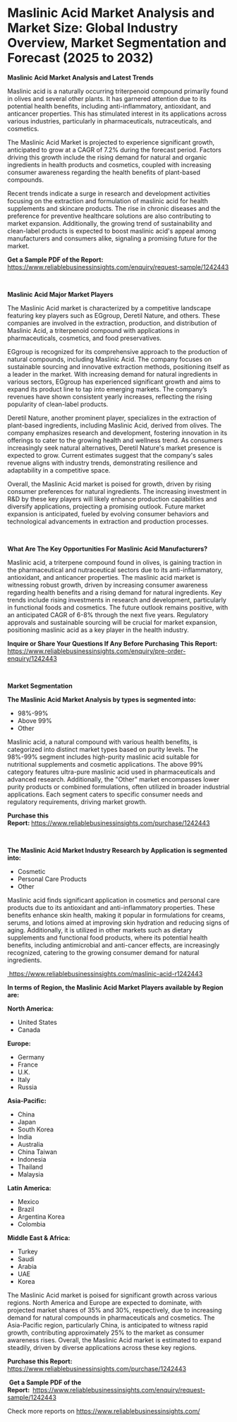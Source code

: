 <p><h1>Maslinic Acid Market Analysis and Market Size: Global Industry Overview, Market Segmentation and Forecast (2025 to 2032)</h1></p><p><strong>Maslinic Acid Market Analysis and Latest Trends</strong></p>
<p><p>Maslinic acid is a naturally occurring triterpenoid compound primarily found in olives and several other plants. It has garnered attention due to its potential health benefits, including anti-inflammatory, antioxidant, and anticancer properties. This has stimulated interest in its applications across various industries, particularly in pharmaceuticals, nutraceuticals, and cosmetics.</p><p>The Maslinic Acid Market is projected to experience significant growth, anticipated to grow at a CAGR of 7.2% during the forecast period. Factors driving this growth include the rising demand for natural and organic ingredients in health products and cosmetics, coupled with increasing consumer awareness regarding the health benefits of plant-based compounds. </p><p>Recent trends indicate a surge in research and development activities focusing on the extraction and formulation of maslinic acid for health supplements and skincare products. The rise in chronic diseases and the preference for preventive healthcare solutions are also contributing to market expansion. Additionally, the growing trend of sustainability and clean-label products is expected to boost maslinic acid's appeal among manufacturers and consumers alike, signaling a promising future for the market.</p></p>
<p><strong>Get a Sample PDF of the Report:&nbsp;</strong> <a href="https://www.reliablebusinessinsights.com/enquiry/request-sample/1242443?utm_campaign=101&utm_medium=2&utm_source=Github&utm_content=ia&utm_term=30012025&utm_id=maslinic-acid">https://www.reliablebusinessinsights.com/enquiry/request-sample/1242443</a></p>
<p>&nbsp;</p>
<p><strong>Maslinic Acid Major Market Players</strong></p>
<p><p>The Maslinic Acid market is characterized by a competitive landscape featuring key players such as EGgroup, Deretil Nature, and others. These companies are involved in the extraction, production, and distribution of Maslinic Acid, a triterpenoid compound with applications in pharmaceuticals, cosmetics, and food preservatives.</p><p>EGgroup is recognized for its comprehensive approach to the production of natural compounds, including Maslinic Acid. The company focuses on sustainable sourcing and innovative extraction methods, positioning itself as a leader in the market. With increasing demand for natural ingredients in various sectors, EGgroup has experienced significant growth and aims to expand its product line to tap into emerging markets. The company’s revenues have shown consistent yearly increases, reflecting the rising popularity of clean-label products.</p><p>Deretil Nature, another prominent player, specializes in the extraction of plant-based ingredients, including Maslinic Acid, derived from olives. The company emphasizes research and development, fostering innovation in its offerings to cater to the growing health and wellness trend. As consumers increasingly seek natural alternatives, Deretil Nature's market presence is expected to grow. Current estimates suggest that the company's sales revenue aligns with industry trends, demonstrating resilience and adaptability in a competitive space.</p><p>Overall, the Maslinic Acid market is poised for growth, driven by rising consumer preferences for natural ingredients. The increasing investment in R&D by these key players will likely enhance production capabilities and diversify applications, projecting a promising outlook. Future market expansion is anticipated, fueled by evolving consumer behaviors and technological advancements in extraction and production processes.</p></p>
<p>&nbsp;</p>
<p><strong>What Are The Key Opportunities For Maslinic Acid Manufacturers?</strong></p>
<p><p>Maslinic acid, a triterpene compound found in olives, is gaining traction in the pharmaceutical and nutraceutical sectors due to its anti-inflammatory, antioxidant, and anticancer properties. The maslinic acid market is witnessing robust growth, driven by increasing consumer awareness regarding health benefits and a rising demand for natural ingredients. Key trends include rising investments in research and development, particularly in functional foods and cosmetics. The future outlook remains positive, with an anticipated CAGR of 6-8% through the next five years. Regulatory approvals and sustainable sourcing will be crucial for market expansion, positioning maslinic acid as a key player in the health industry.</p></p>
<p><strong>Inquire or Share Your Questions If Any Before Purchasing This Report:</strong> <a href="https://www.reliablebusinessinsights.com/enquiry/pre-order-enquiry/1242443?utm_campaign=101&utm_medium=2&utm_source=Github&utm_content=ia&utm_term=30012025&utm_id=maslinic-acid">https://www.reliablebusinessinsights.com/enquiry/pre-order-enquiry/1242443</a></p>
<p>&nbsp;</p>
<p><strong>Market Segmentation</strong></p>
<p><strong>The Maslinic Acid Market Analysis by types is segmented into:</strong></p>
<p><ul><li>98%-99%</li><li>Above 99%</li><li>Other</li></ul></p>
<p><p>Maslinic acid, a natural compound with various health benefits, is categorized into distinct market types based on purity levels. The 98%-99% segment includes high-purity maslinic acid suitable for nutritional supplements and cosmetic applications. The above 99% category features ultra-pure maslinic acid used in pharmaceuticals and advanced research. Additionally, the "Other" market encompasses lower purity products or combined formulations, often utilized in broader industrial applications. Each segment caters to specific consumer needs and regulatory requirements, driving market growth.</p></p>
<p><strong>Purchase this Report:&nbsp;</strong><a href="https://www.reliablebusinessinsights.com/purchase/1242443?utm_campaign=101&utm_medium=2&utm_source=Github&utm_content=ia&utm_term=30012025&utm_id=maslinic-acid">https://www.reliablebusinessinsights.com/purchase/1242443</a></p>
<p>&nbsp;</p>
<p><strong>The Maslinic Acid Market Industry Research by Application is segmented into:</strong></p>
<p><ul><li>Cosmetic</li><li>Personal Care Products</li><li>Other</li></ul></p>
<p><p>Maslinic acid finds significant application in cosmetics and personal care products due to its antioxidant and anti-inflammatory properties. These benefits enhance skin health, making it popular in formulations for creams, serums, and lotions aimed at improving skin hydration and reducing signs of aging. Additionally, it is utilized in other markets such as dietary supplements and functional food products, where its potential health benefits, including antimicrobial and anti-cancer effects, are increasingly recognized, catering to the growing consumer demand for natural ingredients.</p></p>
<p><a href="https://www.reliablebusinessinsights.com/maslinic-acid-r1242443?utm_campaign=101&utm_medium=2&utm_source=Github&utm_content=ia&utm_term=30012025&utm_id=maslinic-acid">&nbsp;https://www.reliablebusinessinsights.com/maslinic-acid-r1242443</a></p>
<p><strong>In terms of Region, the Maslinic Acid Market Players available by Region are:</strong></p>
<p>
    <p> <strong> North America: </strong>
        <ul>
            <li>United States</li>
            <li>Canada</li>
        </ul>
        </p> 
    <p> <strong> Europe: </strong>
        <ul>
            <li>Germany</li>
            <li>France</li>
            <li>U.K.</li>
            <li>Italy</li>
            <li>Russia</li>
        </ul>
        </p> 
    <p> <strong> Asia-Pacific: </strong>
        <ul>
            <li>China</li>
            <li>Japan</li>
            <li>South Korea</li>
            <li>India</li>
            <li>Australia</li>
            <li>China Taiwan</li>
            <li>Indonesia</li>
            <li>Thailand</li>
            <li>Malaysia</li>
        </ul>
        </p> 
    <p> <strong> Latin America: </strong>
        <ul>
            <li>Mexico</li>
            <li>Brazil</li>
            <li>Argentina Korea</li>
            <li>Colombia</li>
        </ul>
        </p> 
    <p> <strong> Middle East & Africa: </strong>
        <ul>
            <li>Turkey</li>
            <li>Saudi</li>
            <li>Arabia</li>
            <li>UAE</li>
            <li>Korea</li>
        </ul>
    </p>
    </p>
<p><p>The Maslinic Acid market is poised for significant growth across various regions. North America and Europe are expected to dominate, with projected market shares of 35% and 30%, respectively, due to increasing demand for natural compounds in pharmaceuticals and cosmetics. The Asia-Pacific region, particularly China, is anticipated to witness rapid growth, contributing approximately 25% to the market as consumer awareness rises. Overall, the Maslinic Acid market is estimated to expand steadily, driven by diverse applications across these key regions.</p></p>
<p><strong>Purchase this Report: </strong><a href="https://www.reliablebusinessinsights.com/purchase/1242443?utm_campaign=101&utm_medium=2&utm_source=Github&utm_content=ia&utm_term=30012025&utm_id=maslinic-acid">https://www.reliablebusinessinsights.com/purchase/1242443</a></p>
<p>&nbsp;<strong>Get a Sample PDF of the Report:&nbsp;&nbsp;</strong><a href="https://www.reliablebusinessinsights.com/enquiry/request-sample/1242443?utm_campaign=101&utm_medium=2&utm_source=Github&utm_content=ia&utm_term=30012025&utm_id=maslinic-acid">https://www.reliablebusinessinsights.com/enquiry/request-sample/1242443</a></p>
<p><strong></strong></p>
<p>Check more reports on <a href="https://www.reliablebusinessinsights.com/?utm_campaign=101&utm_medium=2&utm_source=Github&utm_content=ia&utm_term=30012025&utm_id=maslinic-acid">https://www.reliablebusinessinsights.com/</a></p>